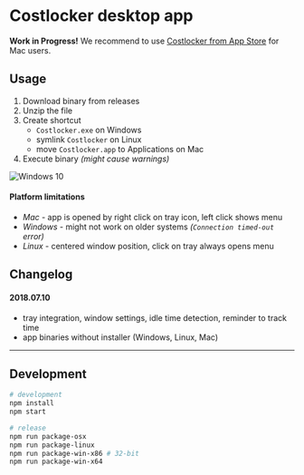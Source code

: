 
# Costlocker desktop app

**Work in Progress!**
We recommend to use [Costlocker from App Store](https://blog.costlocker.com/45af1ab4fcb8) for Mac users.

## Usage

1. Download binary from releases
1. Unzip the file
1. Create shortcut
    * `Costlocker.exe` on Windows
    * symlink `Costlocker` on Linux
    * move `Costlocker.app` to Applications on Mac
1. Execute binary _(might cause warnings)_

![Windows 10](https://user-images.githubusercontent.com/7994022/42493819-aa900fc4-841e-11e8-8e53-01c9e46ab148.png)

#### Platform limitations

* _Mac_ - app is opened by right click on tray icon, left click shows menu
* _Windows_ - might not work on older systems _(`Connection timed-out` error)_
* _Linux_ - centered window position, click on tray always opens menu

## Changelog

#### 2018.07.10

* tray integration, window settings, idle time detection, reminder to track time
* app binaries without installer (Windows, Linux, Mac)

---

## Development

```bash
# development
npm install
npm start

# release
npm run package-osx
npm run package-linux
npm run package-win-x86 # 32-bit
npm run package-win-x64
```
